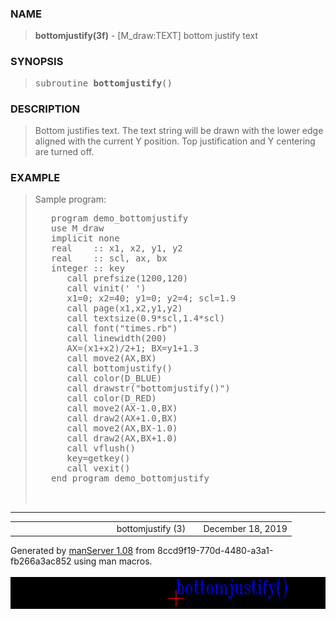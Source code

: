 <?
<body>
  <a name="top" id="top"></a>
  <div id="Container">
    <div id="Content">
      <div class="c25">
      </div><a name="0"></a>
      <h3><a name="0">NAME</a></h3>
      <blockquote>
        <b>bottomjustify(3f)</b> - [M_draw:TEXT] bottom justify text <b></b>
      </blockquote><a name="contents" id="contents"></a>
      <h3><a name="4">SYNOPSIS</a></h3>
      <blockquote>
        <pre>
subroutine <b>bottomjustify</b>()
</pre>
      </blockquote><a name="2"></a>
      <h3><a name="2">DESCRIPTION</a></h3>
      <blockquote>
        <p>Bottom justifies text. The text string will be drawn with the lower edge aligned with the current Y position. Top justification and Y centering
        are turned off.</p>
      </blockquote><a name="3"></a>
      <h3><a name="3">EXAMPLE</a></h3>
      <blockquote>
        Sample program:
        <pre>
   program demo_bottomjustify
   use M_draw
   implicit none
   real    :: x1, x2, y1, y2
   real    :: scl, ax, bx
   integer :: key
      call prefsize(1200,120)
      call vinit(' ')
      x1=0; x2=40; y1=0; y2=4; scl=1.9
      call page(x1,x2,y1,y2)
      call textsize(0.9*scl,1.4*scl)
      call font("times.rb")
      call linewidth(200)
      AX=(x1+x2)/2+1; BX=y1+1.3
      call move2(AX,BX)
      call bottomjustify()
      call color(D_BLUE)
      call drawstr("bottomjustify()")
      call color(D_RED)
      call move2(AX-1.0,BX)
      call draw2(AX+1.0,BX)
      call move2(AX,BX-1.0)
      call draw2(AX,BX+1.0)
      call vflush()
      key=getkey()
      call vexit()
   end program demo_bottomjustify
<br />
</pre>
      </blockquote>
      <hr />
      <table width="100%">
        <tr>
          <td width="33%"></td>
          <td width="33%" align="center">bottomjustify (3)</td>
          <td class="c26" align="right" width="33%">December 18, 2019</td>
        </tr>
      </table><span class="c27">Generated by <a href="http://www.squarebox.co.uk/download/manServer.shtml">manServer 1.08</a> from
      8ccd9f19-770d-4480-a3a1-fb266a3ac852 using man macros.</span><br />
      <br />
      <div class="c25"><img src="../images/bottomjustify.3m_draw.gif" /></div>
    </div>
  </div>
</body>
